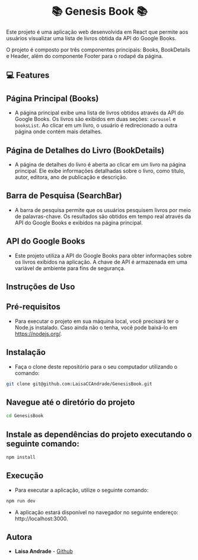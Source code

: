 <h1 align="center">📚 Genesis Book 📚</h1>

<p>Este projeto é uma aplicação web desenvolvida em React que permite aos usuários visualizar uma lista de livros obtida da API do Google Books.</p>

<p>O projeto é composto por três componentes principais: Books, BookDetails e Header, além do componente Footer para o rodapé da página.</p>

## 💻 Features

## Página Principal (Books)

- A página principal exibe uma lista de livros obtidos através da API do Google Books. Os livros são exibidos em duas seções: `carousel` e `booksList`. Ao clicar em um livro, o usuário é redirecionado a outra página onde contém mais detalhes.

## Página de Detalhes do Livro (BookDetails)

- A página de detalhes do livro é aberta ao clicar em um livro na página principal. Ele exibe informações detalhadas sobre o livro, como título, autor, editora, ano de publicação e descrição.

## Barra de Pesquisa (SearchBar)

- A barra de pesquisa permite que os usuários pesquisem livros por meio de palavras-chave. Os resultados são obtidos em tempo real através da API do Google Books e exibidos na página principal.

## API do Google Books

- Este projeto utiliza a API do Google Books para obter informações sobre os livros exibidos na aplicação. A chave de API é armazenada em uma variável de ambiente para fins de segurança.

## Instruções de Uso

## Pré-requisitos

- Para executar o projeto em sua máquina local, você precisará ter o Node.js instalado. Caso ainda não o tenha, você pode baixá-lo em https://nodejs.org/.

## Instalação

- Faça o clone deste repositório para o seu computador utilizando o comando:

```bash
git clone git@github.com:LaisaCCAndrade/GenesisBook.git
```

## Navegue até o diretório do projeto

```bash
cd GenesisBook
```

## Instale as dependências do projeto executando o seguinte comando:

```bash
npm install
```

## Execução

- Para executar a aplicação, utilize o seguinte comando:

```bash
npm run dev
```

- A aplicação estará disponível no navegador no seguinte endereço: http://localhost:3000.

## Autora

- **Laisa Andrade** - [Github](https://github.com/LaisaCCAndrade)
